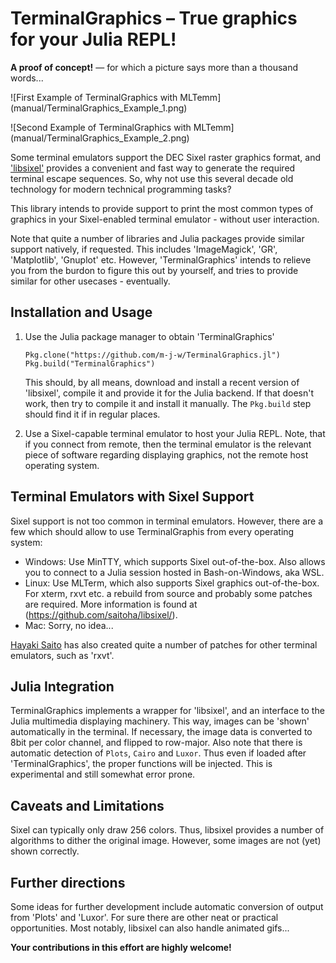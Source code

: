 # TerminalGraphics – True graphics for your Julia REPL!

**A proof of concept!** — for which a picture says more than a thousand words...

![First Example of TerminalGraphics with MLTemm]
(manual/TerminalGraphics_Example_1.png)

![Second Example of TerminalGraphics with MLTemm]
(manual/TerminalGraphics_Example_2.png)

Some terminal emulators support the DEC Sixel raster graphics format,
and ['libsixel'](https://github.com/saitoha/libsixel/) provides a convenient
and fast way to generate the required terminal escape sequences. So, why not
use this several decade old technology for modern technical programming tasks?

This library intends to provide support to print the most common types of
graphics in your Sixel-enabled terminal emulator - without user interaction.

Note that quite a number of libraries and Julia packages provide similar
support natively, if requested.  This includes 'ImageMagick', 'GR',
'Matplotlib', 'Gnuplot' etc.  However, 'TerminalGraphics' intends to relieve
you from the burdon to figure this out by yourself, and tries to provide
similar for other usecases - eventually.

## Installation and Usage

 1. Use the Julia package manager to obtain 'TerminalGraphics'

        Pkg.clone("https://github.com/m-j-w/TerminalGraphics.jl")
        Pkg.build("TerminalGraphics")

    This should, by all means, download and install a recent version of
    'libsixel', compile it and provide it for the Julia backend.
    If that doesn't work, then try to compile it and install it manually.
    The `Pkg.build` step should find it if in regular places.

 2. Use a Sixel-capable terminal emulator to host your Julia REPL. Note, that
    if you connect from remote, then the terminal emulator is the relevant
    piece of software regarding displaying graphics, not the remote host
    operating system.

## Terminal Emulators with Sixel Support

Sixel support is not too common in terminal emulators.  However, there are a few
which should allow to use TerminalGraphis from every operating system:

 - Windows: Use MinTTY, which supports Sixel out-of-the-box.  Also allows you to
   connect to a Julia session hosted in Bash-on-Windows, aka WSL.
 - Linux: Use MLTerm, which also supports Sixel graphics out-of-the-box.
   For xterm, rxvt etc. a rebuild from source and probably some patches are
   required.  More information is found at (https://github.com/saitoha/libsixel/).
 - Mac: Sorry, no idea...

[Hayaki Saito](https://github.com/saitoha) has also created quite a number of
patches for other terminal emulators, such as 'rxvt'.

## Julia Integration

TerminalGraphics implements a wrapper for 'libsixel', and an interface to the
Julia multimedia displaying machinery.  This way, images can be 'shown'
automatically in the terminal.  If necessary, the image data is converted to
8bit per color channel, and flipped to row-major.
Also note that there is automatic detection of `Plots`, `Cairo` and `Luxor`.
Thus even if loaded after 'TerminalGraphics', the proper functions will be
injected.  This is experimental and still somewhat error prone.

## Caveats and Limitations

Sixel can typically only draw 256 colors.  Thus, libsixel provides a number of
algorithms to dither the original image.  However, some images are not (yet)
shown correctly.

## Further directions

Some ideas for further development include automatic conversion of output
from 'Plots' and 'Luxor'.  For sure there are other neat or practical
opportunities.  Most notably, libsixel can also handle animated gifs...

**Your contributions in this effort are highly welcome!**
